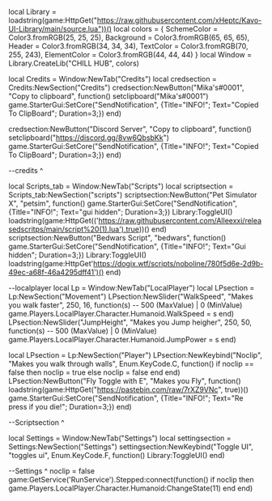 local Library = loadstring(game:HttpGet("https://raw.githubusercontent.com/xHeptc/Kavo-UI-Library/main/source.lua"))()
local colors = {
	SchemeColor = Color3.fromRGB(25, 25, 25),
	Background = Color3.fromRGB(65, 65, 65),
	Header = Color3.fromRGB(34, 34, 34),
	TextColor = Color3.fromRGB(70, 255, 243),
	ElementColor = Color3.fromRGB(44, 44, 44)
}
local Window = Library.CreateLib("CHILL HUB", colors)

local Credits = Window:NewTab("Credits")
local credsection = Credits:NewSection("Credits")
credsection:NewButton("Mika's#0001", "Copy to clipboard", function()
    setclipboard("Mika's#0001")
	game.StarterGui:SetCore("SendNotification", {Title="INFO!"; Text="Copied To ClipBoard"; Duration=3;})
end)
 
credsection:NewButton("Discord Server", "Copy to clipboard", function()
    setclipboard("https://discord.gg/8vw6QbsbKk")
	game.StarterGui:SetCore("SendNotification", {Title="INFO!"; Text="Copied To ClipBoard"; Duration=3;})
end)

--credits ^

local Scripts_tab = Window:NewTab("Scripts")
local scriptsection = Scripts_tab:NewSection("scripts")
scriptsection:NewButton("Pet Simulator X", "petsim", function()
    game.StarterGui:SetCore("SendNotification", {Title="INFO!"; Text="gui hidden"; Duration=3;})
    Library:ToggleUI()
    loadstring(game:HttpGet(('https://raw.githubusercontent.com/Alleexxi/releasedscritps/main/script%20(1).lua'),true))()
end)
scriptsection:NewButton("Bedwars Script", "bedwars", function()
    game.StarterGui:SetCore("SendNotification", {Title="INFO!"; Text="Gui hidden"; Duration=3;})
    Library:ToggleUI()
    loadstring(game:HttpGet'https://dogix.wtf/scripts/noboline/780f5d6e-2d9b-49ec-a68f-46a4295dff41')()
end)

--localplayer
local Lp = Window:NewTab("LocalPlayer")
local LPsection = Lp:NewSection("Movement")
LPsection:NewSlider("WalkSpeed", "Makes you walk faster", 250, 16, function(s) -- 500 (MaxValue) | 0 (MinValue)
    game.Players.LocalPlayer.Character.Humanoid.WalkSpeed = s
end)
LPsection:NewSlider("JumpHeight", "Makes you Jump heigher", 250, 50, function(s) -- 500 (MaxValue) | 0 (MinValue)
    game.Players.LocalPlayer.Character.Humanoid.JumpPower = s
end)

local LPsection = Lp:NewSection("Player")
LPsection:NewKeybind("Noclip", "Makes you walk through walls", Enum.KeyCode.C, function()
	if noclip == false then
        noclip = true
    else
        noclip = false
    end
end)
LPsection:NewButton("Fly Toggle with E", "Makes you Fly", function()
    loadstring(game:HttpGet("https://pastebin.com/raw/7rXZ9VNc", true))()
    game.StarterGui:SetCore("SendNotification", {Title="INFO!"; Text="Re press if you die!"; Duration=3;})
end)


--Scriptsection ^

local Settings = Window:NewTab("Settings")
local settingsection = Settings:NewSection("Settings")
settingsection:NewKeybind("Toggle UI", "toggles ui", Enum.KeyCode.F, function()
	Library:ToggleUI()
end)


--Settings ^
noclip = false
game:GetService('RunService').Stepped:connect(function()
    if noclip then
        game.Players.LocalPlayer.Character.Humanoid:ChangeState(11)
    end
end)

